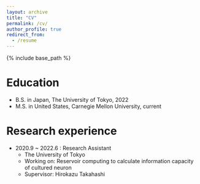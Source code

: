 ```yaml
---
layout: archive
title: "CV"
permalink: /cv/
author_profile: true
redirect_from:
  - /resume
---
```


{% include base_path %}

Education
======
* B.S. in Japan, The University of Tokyo, 2022
* M.S. in United States, Carnegie Mellon University, current

Research experience
======
* 2020.9 ~ 2022.6 : Research Assistant
  * The University of Tokyo
  * Working on: Reservoir computing to calculate information capacity of cultured neuron
  * Supervisor: Hirokazu Takahashi

  
